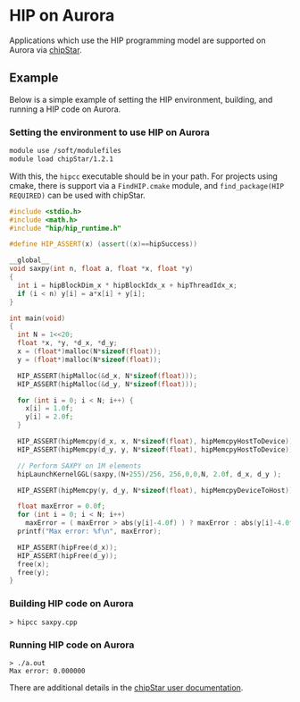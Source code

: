 # HIP on Aurora

Applications which use the HIP programming model are supported on Aurora via [chipStar](https://github.com/CHIP-SPV/chipStar). 

## Example

Below is a simple example of setting the HIP environment, building, and running a HIP code on Aurora. 

### Setting the environment to use HIP on Aurora

```bash linenums="1"
module use /soft/modulefiles
module load chipStar/1.2.1
```

With this, the `hipcc` executable should be in your path. For projects using cmake, there is support via a `FindHIP.cmake` module, and `find_package(HIP REQUIRED)` can be used with chipStar.

```cpp linenums="1" title="saxpy.cpp"
#include <stdio.h>
#include <math.h>
#include "hip/hip_runtime.h"

#define HIP_ASSERT(x) (assert((x)==hipSuccess))

__global__
void saxpy(int n, float a, float *x, float *y)
{
  int i = hipBlockDim_x * hipBlockIdx_x + hipThreadIdx_x;
  if (i < n) y[i] = a*x[i] + y[i];
}

int main(void)
{
  int N = 1<<20;
  float *x, *y, *d_x, *d_y;
  x = (float*)malloc(N*sizeof(float));
  y = (float*)malloc(N*sizeof(float));

  HIP_ASSERT(hipMalloc(&d_x, N*sizeof(float)));
  HIP_ASSERT(hipMalloc(&d_y, N*sizeof(float)));

  for (int i = 0; i < N; i++) {
    x[i] = 1.0f;
    y[i] = 2.0f;
  }

  HIP_ASSERT(hipMemcpy(d_x, x, N*sizeof(float), hipMemcpyHostToDevice));
  HIP_ASSERT(hipMemcpy(d_y, y, N*sizeof(float), hipMemcpyHostToDevice));

  // Perform SAXPY on 1M elements
  hipLaunchKernelGGL(saxpy,(N+255)/256, 256,0,0,N, 2.0f, d_x, d_y );

  HIP_ASSERT(hipMemcpy(y, d_y, N*sizeof(float), hipMemcpyDeviceToHost));

  float maxError = 0.0f;
  for (int i = 0; i < N; i++)
    maxError = ( maxError > abs(y[i]-4.0f) ) ? maxError : abs(y[i]-4.0f) ;
  printf("Max error: %f\n", maxError);

  HIP_ASSERT(hipFree(d_x));
  HIP_ASSERT(hipFree(d_y));
  free(x);
  free(y);
}
```

### Building HIP code on Aurora

```console
> hipcc saxpy.cpp
```

### Running HIP code on Aurora

```console
> ./a.out
Max error: 0.000000
```

There are additional details in the [chipStar user documentation](https://github.com/CHIP-SPV/chipStar/blob/main/docs/Using.md).